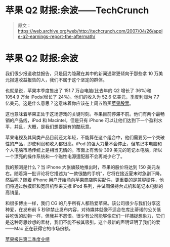 # 苹果 Q2 财报:余波——TechCrunch

> 原文：<https://web.archive.org/web/http://techcrunch.com/2007/04/26/apple-q2-earnings-report-the-aftermath/>

# 苹果 Q2 财报:余波

我们很少报道收益报告，只是因为隐藏在其中的新闻通常更倾向于那些拿 10 万美元报道收益报告的人，我们不属于这个坚定的群体。

也就是说，苹果本季度售出了 151.7 万台电脑(比去年的 Q2 增长了 36%)和 1054.9 万台 iPods(增长了 24%)。他们的收入为 52.6 亿美元，季度利润为 7.7 亿美元。这是什么意思？这意味着你应该在上周五购买[苹果股票](https://web.archive.org/web/20201202042126/http://finance.yahoo.com/q?s=AAPL&d=t)。

这也意味着苹果正处于这场游戏的关键时刻。苹果目前停滞不前。他们有两个最畅销的产品线，iPod 和 Macintel，但是只有 iPhone 可以让他们达到下一个盈利水平，并且，大概，是我们想要拥有的酷玩意。

苹果电视及其同类产品目前还太年轻，不能算在这个组合中，他们需要另一个突破性的产品，即使利润和收入都很高。iPod 的强大力量不会停止，但笔记本电脑和个人电脑市场传统上是相当无情的。市面上有售价 399 美元的笔记本电脑，所以一个漂亮的操作系统和一个磁性电源适配器不会再减少它了。

我的预测是什么？当 iPhone 大张旗鼓地推出时，苹果的股价将达到 150 美元左右。随着第一批评论将它描述为“一款很酷的手机”，它将在接近夏末时急剧下降。然后呢？随着 iPhone 用户开始涌向苹果商店购买配件，更重要的是兼容硬件，他们将通过触摸屏和宽屏机型来支撑 iPod 系列，并试图保持台式机和笔记本电脑的高销量。

和很多博主一样，我们 CG 的几乎所有人都热爱苹果。该公司很少与我们分享这种爱，在发布前 5 秒钟禁止发布内容，对待媒体就像不适合在库比蒂诺的公关低谷吃饭的动物一样，但我并不怨恨。很少有公司能够像它们一样捕捉想象力，它们是这种奇思妙想的素材，我们不能不被其吸引。这个最新的声明证明了我们的爱——Mac 正在获得它的市场份额。

[苹果报告第二季度业绩](https://web.archive.org/web/20201202042126/http://biz.yahoo.com/prnews/070425/sfw096.html)